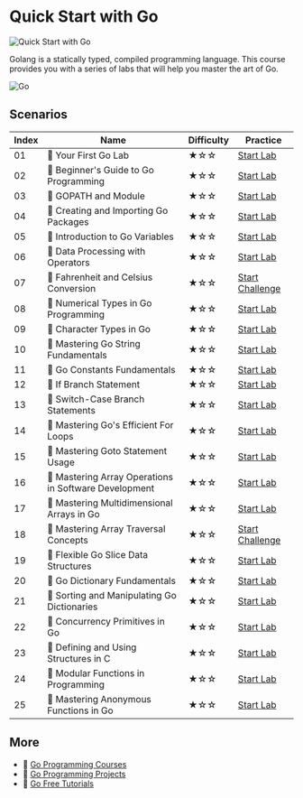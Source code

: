 # Quick Start with Go

![Quick Start with Go](https://cover-creator.labex.io/quick-start-with-go.png)

Golang is a statically typed, compiled programming language. This course provides you with a series of labs that will help you master the art of Go.

![Go](https://img.shields.io/badge/Go-whitesmoke?style=for-the-badge&logo=go)


## Scenarios

|   Index | Name                                                 | Difficulty   | Practice                                                                   |
|---------|------------------------------------------------------|--------------|----------------------------------------------------------------------------|
|      01 | 📖 Your First Go Lab                                  | ★☆☆          | <a target='_blank' href='https://labex.io/labs/92714'>Start Lab</a>        |
|      02 | 📖 Beginner's Guide to Go Programming                 | ★☆☆          | <a target='_blank' href='https://labex.io/labs/149062'>Start Lab</a>       |
|      03 | 📖 GOPATH and Module                                  | ★☆☆          | <a target='_blank' href='https://labex.io/labs/149063'>Start Lab</a>       |
|      04 | 📖 Creating and Importing Go Packages                 | ★☆☆          | <a target='_blank' href='https://labex.io/labs/149064'>Start Lab</a>       |
|      05 | 📖 Introduction to Go Variables                       | ★☆☆          | <a target='_blank' href='https://labex.io/labs/149065'>Start Lab</a>       |
|      06 | 📖 Data Processing with Operators                     | ★☆☆          | <a target='_blank' href='https://labex.io/labs/149066'>Start Lab</a>       |
|      07 | 🎯 Fahrenheit and Celsius Conversion                  | ★☆☆          | <a target='_blank' href='https://labex.io/labs/149060'>Start Challenge</a> |
|      08 | 📖 Numerical Types in Go Programming                  | ★☆☆          | <a target='_blank' href='https://labex.io/labs/149067'>Start Lab</a>       |
|      09 | 📖 Character Types in Go                              | ★☆☆          | <a target='_blank' href='https://labex.io/labs/149068'>Start Lab</a>       |
|      10 | 📖 Mastering Go String Fundamentals                   | ★☆☆          | <a target='_blank' href='https://labex.io/labs/149069'>Start Lab</a>       |
|      11 | 📖 Go Constants Fundamentals                          | ★☆☆          | <a target='_blank' href='https://labex.io/labs/149070'>Start Lab</a>       |
|      12 | 📖 If Branch Statement                                | ★☆☆          | <a target='_blank' href='https://labex.io/labs/149071'>Start Lab</a>       |
|      13 | 📖 Switch-Case Branch Statements                      | ★☆☆          | <a target='_blank' href='https://labex.io/labs/149072'>Start Lab</a>       |
|      14 | 📖 Mastering Go's Efficient For Loops                 | ★☆☆          | <a target='_blank' href='https://labex.io/labs/149073'>Start Lab</a>       |
|      15 | 📖 Mastering Goto Statement Usage                     | ★☆☆          | <a target='_blank' href='https://labex.io/labs/149074'>Start Lab</a>       |
|      16 | 📖 Mastering Array Operations in Software Development | ★☆☆          | <a target='_blank' href='https://labex.io/labs/149075'>Start Lab</a>       |
|      17 | 📖 Mastering Multidimensional Arrays in Go            | ★☆☆          | <a target='_blank' href='https://labex.io/labs/149076'>Start Lab</a>       |
|      18 | 🎯 Mastering Array Traversal Concepts                 | ★☆☆          | <a target='_blank' href='https://labex.io/labs/149061'>Start Challenge</a> |
|      19 | 📖 Flexible Go Slice Data Structures                  | ★☆☆          | <a target='_blank' href='https://labex.io/labs/149077'>Start Lab</a>       |
|      20 | 📖 Go Dictionary Fundamentals                         | ★☆☆          | <a target='_blank' href='https://labex.io/labs/149080'>Start Lab</a>       |
|      21 | 📖 Sorting and Manipulating Go Dictionaries           | ★☆☆          | <a target='_blank' href='https://labex.io/labs/149095'>Start Lab</a>       |
|      22 | 📖 Concurrency Primitives in Go                       | ★☆☆          | <a target='_blank' href='https://labex.io/labs/149096'>Start Lab</a>       |
|      23 | 📖 Defining and Using Structures in C                 | ★☆☆          | <a target='_blank' href='https://labex.io/labs/149097'>Start Lab</a>       |
|      24 | 📖 Modular Functions in Programming                   | ★☆☆          | <a target='_blank' href='https://labex.io/labs/149098'>Start Lab</a>       |
|      25 | 📖 Mastering Anonymous Functions in Go                | ★☆☆          | <a target='_blank' href='https://labex.io/labs/149099'>Start Lab</a>       |

## More

- 🔗 [Go Programming Courses](https://github.com/labex-labs/awesome-programming-courses)
- 🔗 [Go Programming Projects](https://github.com/labex-labs/awesome-programming-projects)
- 🔗 [Go Free Tutorials](https://github.com/labex-labs/go-free-tutorials)

